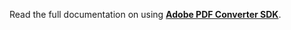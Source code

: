Read the full documentation on using [**Adobe PDF Converter SDK**](https://github.com/datalogics/datalogics.github.io/blob/main/PDFConverter/Using_Adobe_PDF_Converter_SDK.pdf).
